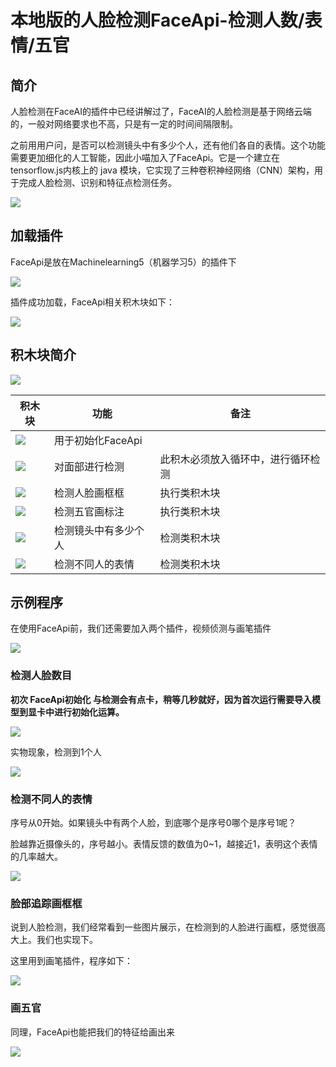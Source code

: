 # 本地版的人脸检测FaceApi-检测人数/表情/五官

## 简介

人脸检测在FaceAI的插件中已经讲解过了，FaceAI的人脸检测是基于网络云端的，一般对网络要求也不高，只是有一定的时间间隔限制。



之前用用户问，是否可以检测镜头中有多少个人，还有他们各自的表情。这个功能需要更加细化的人工智能，因此小喵加入了FaceApi。它是一个建立在tensorflow.js内核上的 java 模块，它实现了三种卷积神经网络（CNN）架构，用于完成人脸检测、识别和特征点检测任务。



![](faceapi/faceapi.gif)



## 加载插件

FaceApi是放在Machinelearning5（机器学习5）的插件下

![](faceapi/01.png)



插件成功加载，FaceApi相关积木块如下：

![](faceapi/02.png)



## 积木块简介

![](faceapi/15.png)

| 积木块              | 功能                 | 备注                               |
| ------------------- | -------------------- | ---------------------------------- |
| ![](faceapi/03.png) | 用于初始化FaceApi    |                                    |
| ![](faceapi/04.png) | 对面部进行检测       | 此积木必须放入循环中，进行循环检测 |
| ![](faceapi/06.png) | 检测人脸画框框       | 执行类积木块                       |
| ![](faceapi/07.png) | 检测五官画标注       | 执行类积木块                       |
| ![](faceapi/05.png) | 检测镜头中有多少个人 | 检测类积木块                       |
| ![](faceapi/08.png) | 检测不同人的表情     | 检测类积木块                       |



## 示例程序

在使用FaceApi前，我们还需要加入两个插件，视频侦测与画笔插件

![](faceapi/09.png)



### 检测人脸数目

**初次 FaceApi初始化 与检测会有点卡，稍等几秒就好，因为首次运行需要导入模型到显卡中进行初始化运算。**



![](faceapi/10.png)

实物现象，检测到1个人

![](faceapi/11.png)



### 检测不同人的表情

序号从0开始。如果镜头中有两个人脸，到底哪个是序号0哪个是序号1呢？

脸越靠近摄像头的，序号越小。表情反馈的数值为0~1，越接近1，表明这个表情的几率越大。

![](faceapi/12.png)



### 脸部追踪画框框

说到人脸检测，我们经常看到一些图片展示，在检测到的人脸进行画框，感觉很高大上。我们也实现下。



这里用到画笔插件，程序如下：

![](faceapi/13.png)



### 画五官

同理，FaceApi也能把我们的特征给画出来

![](faceapi/14.png)